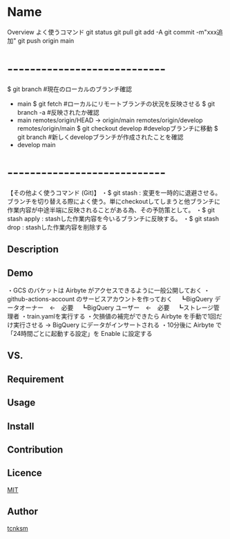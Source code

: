 Name
====

Overview
よく使うコマンド
git status
git pull
git add -A
git commit -m"xxx追加"
git push origin main
# ----------------------------
$ git branch #現在のローカルのブランチ確認
* main
$ git fetch #ローカルにリモートブランチの状況を反映させる
$ git branch -a #反映されたか確認
* main
  remotes/origin/HEAD -> origin/main
  remotes/origin/develop
  remotes/origin/main
$ git checkout develop #developブランチに移動
$ git branch #新しくdevelopブランチが作成されたことを確認
* develop
  main
# ----------------------------
【その他よく使うコマンド (Git)】
・$ git stash : 変更を一時的に退避させる。
ブランチを切り替える際によく使う。単にcheckoutしてしまうと他ブランチに作業内容が中途半端に反映されることがある為、その予防策として。
・$ git stash apply : stashした作業内容を今いるブランチに反映する。
・$ git stash drop : stashした作業内容を削除する

## Description

## Demo
・GCS のバケットは Airbyte がアクセスできるように一般公開しておく
・github-actions-account のサービスアカウントを作っておく
　┗BigQuery データオーナー　←　必要
　┗BigQuery ユーザー　←　必要
　┗ストレージ管理者
・train.yamlを実行する
・欠損値の補完ができたら Airbyte を手動で1回だけ実行させる → BigQuery にデータがインサートされる
・10分後に Airbyte で「24時間ごとに起動する設定」を Enable に設定する

## VS.

## Requirement

## Usage

## Install

## Contribution

## Licence

[MIT](https://github.com/tcnksm/tool/blob/master/LICENCE)

## Author

[tcnksm](https://github.com/tcnksm)